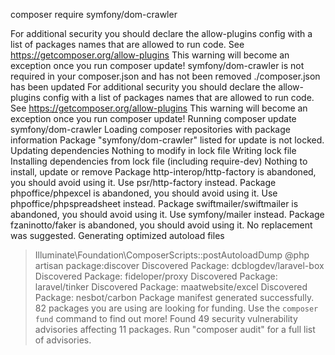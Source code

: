composer require symfony/dom-crawler

For additional security you should declare the allow-plugins config with a list of packages names that are allowed to run code. See https://getcomposer.org/allow-plugins
This warning will become an exception once you run composer update!
symfony/dom-crawler is not required in your composer.json and has not been removed
./composer.json has been updated
For additional security you should declare the allow-plugins config with a list of packages names that are allowed to run code. See https://getcomposer.org/allow-plugins
This warning will become an exception once you run composer update!
Running composer update symfony/dom-crawler
Loading composer repositories with package information
Package "symfony/dom-crawler" listed for update is not locked.
Updating dependencies
Nothing to modify in lock file
Writing lock file
Installing dependencies from lock file (including require-dev)
Nothing to install, update or remove
Package http-interop/http-factory is abandoned, you should avoid using it. Use psr/http-factory instead.
Package phpoffice/phpexcel is abandoned, you should avoid using it. Use phpoffice/phpspreadsheet instead.
Package swiftmailer/swiftmailer is abandoned, you should avoid using it. Use symfony/mailer instead.
Package fzaninotto/faker is abandoned, you should avoid using it. No replacement was suggested.
Generating optimized autoload files
> Illuminate\Foundation\ComposerScripts::postAutoloadDump
> @php artisan package:discover
Discovered Package: dcblogdev/laravel-box
Discovered Package: fideloper/proxy
Discovered Package: laravel/tinker
Discovered Package: maatwebsite/excel
Discovered Package: nesbot/carbon
Package manifest generated successfully.
82 packages you are using are looking for funding.
Use the `composer fund` command to find out more!
Found 49 security vulnerability advisories affecting 11 packages.
Run "composer audit" for a full list of advisories.
